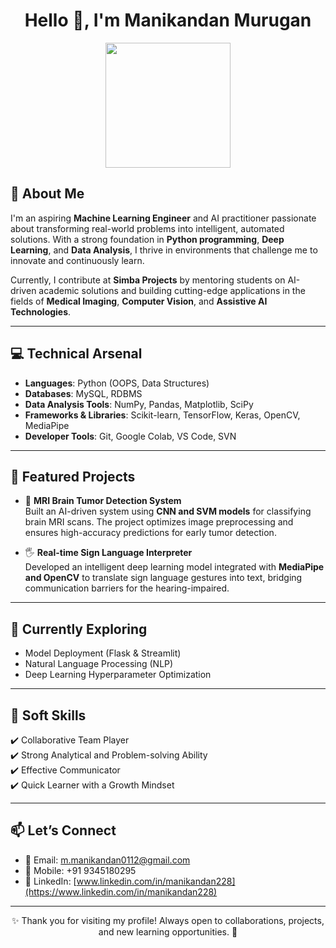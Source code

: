 <h1 align="center">Hello 👋, I'm Manikandan Murugan</h1>

<p align="center">
  <img src="https://avatars.githubusercontent.com/u/217011233?v=4
" width="200"/>
</p>

## 📌 About Me  

I'm an aspiring **Machine Learning Engineer** and AI practitioner passionate about transforming real-world problems into intelligent, automated solutions. With a strong foundation in **Python programming**, **Deep Learning**, and **Data Analysis**, I thrive in environments that challenge me to innovate and continuously learn.  

Currently, I contribute at **Simba Projects** by mentoring students on AI-driven academic solutions and building cutting-edge applications in the fields of **Medical Imaging**, **Computer Vision**, and **Assistive AI Technologies**.

---

## 💻 Technical Arsenal  

- **Languages**: Python (OOPS, Data Structures)  
- **Databases**: MySQL, RDBMS  
- **Data Analysis Tools**: NumPy, Pandas, Matplotlib, SciPy  
- **Frameworks & Libraries**: Scikit-learn, TensorFlow, Keras, OpenCV, MediaPipe  
- **Developer Tools**: Git, Google Colab, VS Code, SVN  

---

## 🚀 Featured Projects  

- 🧠 **MRI Brain Tumor Detection System**  
  Built an AI-driven system using **CNN and SVM models** for classifying brain MRI scans. The project optimizes image preprocessing and ensures high-accuracy predictions for early tumor detection.

- 🖐️ **Real-time Sign Language Interpreter**  
  Developed an intelligent deep learning model integrated with **MediaPipe and OpenCV** to translate sign language gestures into text, bridging communication barriers for the hearing-impaired.

---

## 🌱 Currently Exploring  

- Model Deployment (Flask & Streamlit)  
- Natural Language Processing (NLP)  
- Deep Learning Hyperparameter Optimization  

---

## 💪 Soft Skills  

✔️ Collaborative Team Player  
✔️ Strong Analytical and Problem-solving Ability  
✔️ Effective Communicator  
✔️ Quick Learner with a Growth Mindset  

---

## 📫 Let’s Connect  

- 📧 Email: [m.manikandan0112@gmail.com](mailto:m.manikandan0112@gmail.com)  
- 📱 Mobile: +91 9345180295  
- 🔗 LinkedIn: [www.linkedin.com/in/manikandan228](https://www.linkedin.com/in/manikandan228)

---

<p align="center">✨ Thank you for visiting my profile! Always open to collaborations, projects, and new learning opportunities. 🚀</p>

